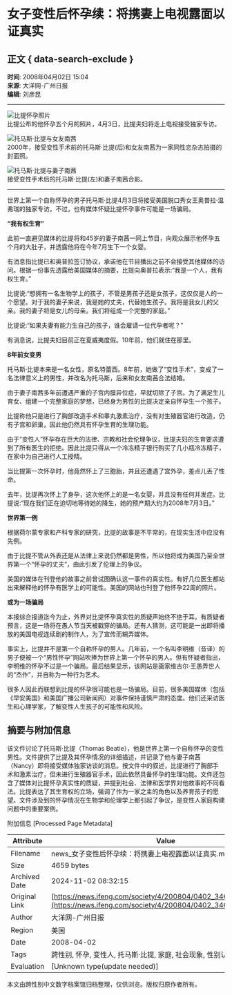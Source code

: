 # 女子变性后怀孕续：将携妻上电视露面以证真实

## 正文 { data-search-exclude }


**时间**: 2008年04月02日 15:04  
**来源**: 大洋网-广州日报  
**编辑**: 刘彦昆  

---

![比提怀孕照片](http://img.ifeng.com/hres/200804/02/14/4bf62ee4027b964a897d2581bfe4d038.jpg)  
比提公布的他怀孕五个月的照片，4月3日，比提夫妇将走上电视接受独家专访。

![托马斯·比提与女友南茜](http://img.ifeng.com/hres/200804/02/14/411d85e4ee2b02c07cec3c8080b0bfbd.jpg)  
2000年，接受变性手术前的托马斯·比提(后)和女友南茜为一家同性恋杂志拍摄的封面照。

![托马斯·比提与妻子南茜](http://img.ifeng.com/hres/200804/02/14/b1757f2c92d6756cedbf11cd2cc1c75b.jpg)  
接受变性手术后的托马斯·比提(左)和妻子南茜合影。

---

世界上第一个自称怀孕的男子托马斯·比提4月3日将接受美国脱口秀女王奥普拉·温弗瑞的独家专访。不过，也有媒体怀疑比提怀孕事件可能是一场骗局。

**“我有权生育”**

此前一直避见媒体的比提将和45岁的妻子南茜一同上节目，向观众展示他怀孕五个月的大肚子，并透露他将在今年7月生下一个女婴。

有消息指比提已和奥普拉签订协议，承诺他在节目播出之前不会接受其他媒体的访问。根据一份事先透露给美国媒体的摘要，比提向奥普拉表示:“我是一个人，我有权生育。”

比提说:“想拥有一名生物学上的孩子，不管是男孩子还是女孩子，这仅仅是人的一个愿望。对于我的妻子来说，我是她的丈夫，代替她生孩子。我将是我女儿的父亲。我的妻子将是女儿的母亲。我们将组成一个完整的家庭。”

比提说:“如果夫妻有能力生自己的孩子，谁会雇请一位代孕者呢？”

有消息说，比提夫妇目前正在夏威夷度假。10年前，他们就住在那里。

**8年前女变男**

托马斯·比提本来是一名女性，原名特蕾西。8年前，她做了“变性手术”，变成了一名法律意义上的男性，并改名为托马斯，后来和女友南茜合法结婚。

由于妻子南茜多年前遭遇严重的子宫内膜异位症，早就切除了子宫。为了满足生儿育女、组建一个完整家庭的梦想，已经身为男性的比提决定亲自怀孕生一个孩子。

比提称他只是进行了胸部改造手术和睾丸激素治疗，没有对生殖器官进行改造，仍有子宫和卵巢，因此他仍然具有怀孕生育的生理功能。

由于“变性人”怀孕存在巨大的法律、宗教和社会伦理争议，比提夫妇的生育要求遭到了所有医生的拒绝。因此比提只得从一个冷冻精子银行购买了几小瓶冷冻精子，在家中为自己进行人工授精。

当比提第一次怀孕时，他竟然怀上了三胞胎，并且还遭遇了宫外孕，差点儿丢了性命。

去年，比提再次怀上了身孕，这次他怀上的是一名女婴，并且没有任何并发症。比提说:“现在我们正在迫切地等待她的降生，她的预产期大约为2008年7月3日。”

**世界第一例**

根据荷尔蒙专家和产科专家的研究，比提的故事是不平常的，在现实生活中应没有先例。

由于比提不管从外表还是从法律上来说仍然都是男性，所以他将成为美国乃至全世界第一个“怀孕的丈夫”，由此引发了伦理上的争议。

美国的媒体在刊登他的故事之前曾试图确认这一事件的真实性。有好几位医生都站出来解释他的怀孕有医学上的可能性。美国的网站也刊登了他怀孕22周的照片。

**或为一场骗局**

本报综合报道迄今为止，外界对比提怀孕真实性的质疑声始终不绝于耳。有质疑者预言，这是一场将在愚人节当天被戳穿的骗局。还有人猜测，这可能是一出即将播放的美国电视连续剧的制作人，为了宣传而糊弄媒体。

事实上，比提并不是第一个自称怀孕的男人。几年前，一个名叫李明维（音译）的男子便被一个“男性怀孕”网站吹捧为世界上第一个怀孕的男人。但有怀疑者指出，李明维的怀孕不过是一个骗局。最后结果显示，该网站是画家维吉尔·王愚弄世人的“杰作”，并自称为一种行为艺术。

很多人因此而联想到比提的怀孕很可能也是一场骗局。目前，很多美国媒体（包括《早安美国》和美国广播公司新闻网）对事件保持谨慎严肃的态度。他们还采访医生和心理学家，了解变性人生孩子的可能性和风险。

## 摘要与附加信息

<!-- tcd_abstract -->
该文件讨论了托马斯·比提（Thomas Beatie），他是世界上第一个自称怀孕的变性男性。文件提供了比提及其怀孕情况的详细描述，并记录了他与妻子南茜（Nancy）即将接受媒体独家访谈的消息。按文件中的叙述，比提进行了胸部手术和激素治疗，但未进行生殖器官手术，因此依然具备怀孕的生理功能。文件还包含了媒体对比提怀孕真实性的质疑，并提到社会、法律和医学界对他故事的不同看法。比提表达了其生育权的立场，强调了作为一家之主的角色以及养育孩子的愿望。文件涉及到的怀孕情况在生物学和伦理学上都引起了争议，是变性人家庭构建问题中的重要案例。
<!-- tcd_abstract_end -->

附加信息 [Processed Page Metadata]

| Attribute       | Value                                  |
|-----------------|----------------------------------------|
| Filename        | news_女子变性后怀孕续：将携妻上电视露面以证真实.md                             |
| Size            | 4659 bytes                           |
| Archived Date   | 2024-11-02 08:32:15                             |
| Original Link   | [https://news.ifeng.com/society/4/200804/0402_346_473653.shtml](https://news.ifeng.com/society/4/200804/0402_346_473653.shtml)                       |
| Author          | 大洋网-广州日报                               |
| Region          | 美国                               |
| Date            | 2008-04-02                                 |
| Tags            | 跨性别, 怀孕, 变性人, 托马斯·比提, 家庭, 社会现象, 性别认同                                 |
| Evaluation            | [Unknown type(update needed)]                                 |
<!-- tcd_table_end -->

本文由跨性别中文数字档案馆归档整理，仅供浏览。版权归原作者所有。
